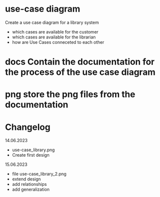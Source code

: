 # use-case diagram
Create a use case diagram for a library system 
- which cases are available for the customer
- which cases are available for the librarian 
- how are Use Cases conneceted to each other

# docs Contain the documentation for the process of the use case diagram

# png store the png files from the documentation

# Changelog 
14.06.2023 
- use-case_library.png
- Create first design 

15.06.2023
- file use-case_library_2.png
- extend design
- add relationships  
- add generalization
